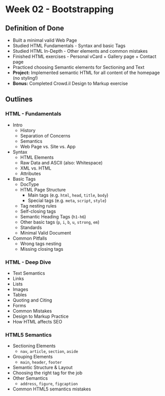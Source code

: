 Week 02 - Bootstrapping
========================

Definition of Done
--------------------

- Built a minimal valid Web Page
- Studied HTML Fundamentals - Syntax and basic Tags
- Studied HTML In-Depth - Other elements and common mistakes
- Finished HTML exercises - Personal vCard + Gallery page + Contact page
- Practiced choosing Semantic elements for Sectioning and Text
- **Project:** Implemented semantic HTML for all content of the homepage (no styling!)
- **Bonus:** Completed Crowd.il Design to Markup exercise

Outlines
----------

### HTML - Fundamentals

- Intro
  - History
  - Separation of Concerns
  - Semantics
  - Web Page vs. Site vs. App
- Syntax
  - HTML Elements
  - Raw Data and ASCII (also: Whitespace)
  - XML vs. HTML
  - Attributes
- Basic Tags
  - DocType
  - HTML Page Structure
    - Main tags (e.g. `html`, `head`, `title`, `body`)
    - Special tags (e.g. `meta`, `script`, `style`)
  - Tag nesting rules
  - Self-closing tags
  - Semantic Heading Tags (`h1-h6`)
  - Other basic tags (`p`, `i`, `b`, `u`, `strong`, `em`)
  - Standards
  - Minimal Valid Document
- Common Pitfalls
  - Wrong tags nesting
  - Missing closing tags

### HTML - Deep Dive

- Text Semantics
- Links
- Lists
- Images
- Tables
- Quoting and Citing
- Forms
- Common Mistakes
- Design to Markup Practice
- How HTML affects SEO

### HTML5 Semantics

- Sectioning Elements
  - `nav`, `article`, `section`, `aside`
- Grouping Elements
  - `main`, `header`, `footer`
- Semantic Structure & Layout
- Choosing the right tag for the job
- Other Semantics
  - `address`, `figure`, `figcaption`
- Common HTML5 semantics mistakes
